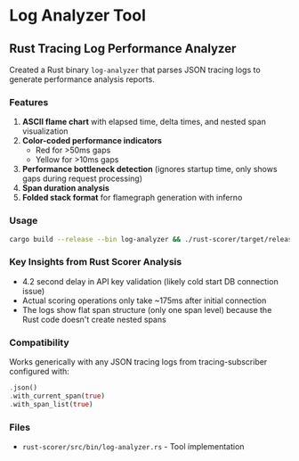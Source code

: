 # Log Analyzer Tool

## Rust Tracing Log Performance Analyzer

Created a Rust binary `log-analyzer` that parses JSON tracing logs to generate performance analysis reports.

### Features

1. **ASCII flame chart** with elapsed time, delta times, and nested span visualization
2. **Color-coded performance indicators** 
   - Red for >50ms gaps
   - Yellow for >10ms gaps
3. **Performance bottleneck detection** (ignores startup time, only shows gaps during request processing)
4. **Span duration analysis**
5. **Folded stack format** for flamegraph generation with inferno

### Usage

```bash
cargo build --release --bin log-analyzer && ./rust-scorer/target/release/log-analyzer log
```

### Key Insights from Rust Scorer Analysis

- 4.2 second delay in API key validation (likely cold start DB connection issue)
- Actual scoring operations only take ~175ms after initial connection
- The logs show flat span structure (only one span level) because the Rust code doesn't create nested spans

### Compatibility

Works generically with any JSON tracing logs from tracing-subscriber configured with:
```rust
.json()
.with_current_span(true)
.with_span_list(true)
```

### Files

- `rust-scorer/src/bin/log-analyzer.rs` - Tool implementation
